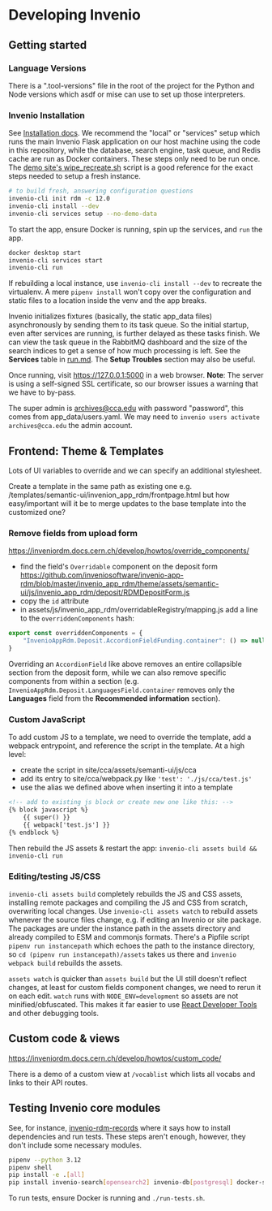 # Developing Invenio

## Getting started

### Language Versions

There is a ".tool-versions" file in the root of the project for the Python and Node versions which asdf or mise can use to set up those interpreters.

### Invenio Installation

See [Installation docs](https://inveniordm.docs.cern.ch/install/). We recommend the "local" or "services" setup which runs the main Invenio Flask application on our host machine using the code in this repository, while the database, search engine, task queue, and Redis cache are run as Docker containers. These steps only need to be run once. The [demo site's wipe_recreate.sh](https://github.com/inveniosoftware/demo-inveniordm/blob/master/demo-inveniordm/wipe_recreate.sh) script is a good reference for the exact steps needed to setup a fresh instance.

```sh
# to build fresh, answering configuration questions
invenio-cli init rdm -c 12.0
invenio-cli install --dev
invenio-cli services setup --no-demo-data
```

To start the app, ensure Docker is running, spin up the services, and `run` the app.

```sh
docker desktop start
invenio-cli services start
invenio-cli run
```

If rebuilding a local instance, use `invenio-cli install --dev` to recreate the virtualenv. A mere `pipenv install` won't copy over the configuration and static files to a location inside the venv and the app breaks.

Invenio initializes fixtures (basically, the static app_data files) asynchronously by sending them to its task queue. So the initial startup, even after services are running, is further delayed as these tasks finish. We can view the task queue in the RabbitMQ dashboard and the size of the search indices to get a sense of how much processing is left. See the **Services** table in [run.md](run.md). The **Setup Troubles**  section may also be useful.

Once running, visit https://127.0.0.1:5000 in a web browser. **Note**: The server is using a self-signed SSL certificate, so our browser issues a warning that we have to by-pass.

The super admin is archives@cca.edu with password "password", this comes from app_data/users.yaml. We may need to `invenio users activate archives@cca.edu` the admin account.

## Frontend: Theme & Templates

Lots of UI variables to override and we can specify an additional stylesheet.

Create a template in the same path as existing one e.g. /templates/semantic-ui/invenion_app_rdm/frontpage.html but how easy/important will it be to merge updates to the base template into the customized one?

### Remove fields from upload form

https://inveniordm.docs.cern.ch/develop/howtos/override_components/

- find the field's `Overridable` component on the deposit form https://github.com/inveniosoftware/invenio-app-rdm/blob/master/invenio_app_rdm/theme/assets/semantic-ui/js/invenio_app_rdm/deposit/RDMDepositForm.js
- copy the `id` attribute
- in assets/js/invenio_app_rdm/overridableRegistry/mapping.js add a line to the `overriddenComponents` hash:

```js
export const overriddenComponents = {
    "InvenioAppRdm.Deposit.AccordionFieldFunding.container": () => null,
}
```

Overriding an `AccordionField` like above removes an entire collapsible section from the deposit form, while we can also remove specific components from within a section (e.g. `InvenioAppRdm.Deposit.LanguagesField.container` removes only the **Languages** field from the **Recommended information** section).

### Custom JavaScript

To add custom JS to a template, we need to override the template, add a webpack entrypoint, and reference the script in the template. At a high level:

- create the script in site/cca/assets/semanti-ui/js/cca
- add its entry to site/cca/webpack.py like `'test': './js/cca/test.js'`
- use the alias we defined above when inserting it into a template

```html
<!-- add to existing js block or create new one like this: -->
{% block javascript %}
    {{ super() }}
    {{ webpack['test.js'] }}
{% endblock %}
```

Then rebuild the JS assets & restart the app: `invenio-cli assets build && invenio-cli run`

### Editing/testing JS/CSS

`invenio-cli assets build` completely rebuilds the JS and CSS assets, installing remote packages and compiling the JS and CSS from scratch, overwriting local changes. Use `invenio-cli assets watch` to rebuild assets whenever the source files change, e.g. if editing an Invenio or site package. The packages are under the instance path in the assets directory and already compiled to ESM and commonjs formats. There's a Pipfile script `pipenv run instancepath` which echoes the path to the instance directory, so `cd (pipenv run instancepath)/assets` takes us there and `invenio webpack build` rebuilds the assets.

`assets watch` is quicker than `assets build` but the UI still doesn't reflect changes, at least for custom fields component changes, we need to rerun it on each edit. `watch` runs with `NODE_ENV=development` so assets are not minified/obfuscated. This makes it far easier to use [React Developer Tools](https://chromewebstore.google.com/detail/react-developer-tools/fmkadmapgofadopljbjfkapdkoienihi) and other debugging tools.

## Custom code & views

https://inveniordm.docs.cern.ch/develop/howtos/custom_code/

There is a demo of a custom view at `/vocablist` which lists all vocabs and links to their API routes.

## Testing Invenio core modules

See, for instance, [invenio-rdm-records](https://github.com/inveniosoftware/invenio-rdm-records) where it says how to install dependencies and run tests. These steps aren't enough, however, they don't include some necessary modules.

```sh
pipenv --python 3.12
pipenv shell
pip install -e .[all]
pip install invenio-search[opensearch2] invenio-db[postgresql] docker-services-cli check_manifest sphinx
```

To run tests, ensure Docker is running and `./run-tests.sh`.
